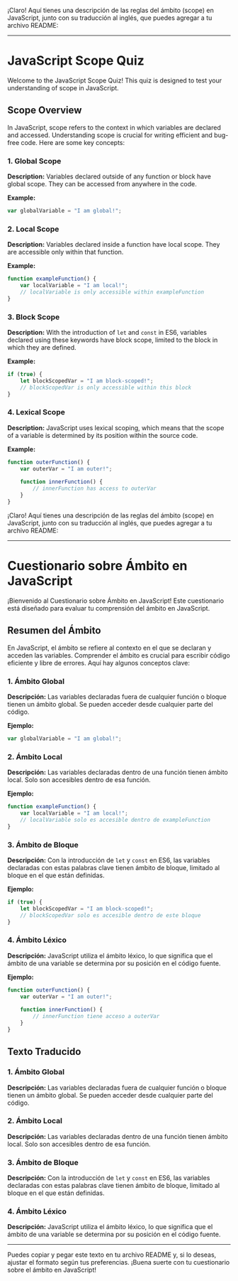 ¡Claro! Aquí tienes una descripción de las reglas del ámbito (scope) en JavaScript, junto con su traducción al inglés, que puedes agregar a tu archivo README:

---

# JavaScript Scope Quiz

Welcome to the JavaScript Scope Quiz! This quiz is designed to test your understanding of scope in JavaScript.

## Scope Overview

In JavaScript, scope refers to the context in which variables are declared and accessed. Understanding scope is crucial for writing efficient and bug-free code. Here are some key concepts:

### 1. Global Scope


**Description:** Variables declared outside of any function or block have global scope. They can be accessed from anywhere in the code.

**Example:**
```javascript
var globalVariable = "I am global!";
```

### 2. Local Scope

**Description:** Variables declared inside a function have local scope. They are accessible only within that function.

**Example:**
```javascript
function exampleFunction() {
    var localVariable = "I am local!";
    // localVariable is only accessible within exampleFunction
}
```

### 3. Block Scope

**Description:** With the introduction of `let` and `const` in ES6, variables declared using these keywords have block scope, limited to the block in which they are defined.

**Example:**
```javascript
if (true) {
    let blockScopedVar = "I am block-scoped!";
    // blockScopedVar is only accessible within this block
}
```

### 4. Lexical Scope

**Description:** JavaScript uses lexical scoping, which means that the scope of a variable is determined by its position within the source code.

**Example:**
```javascript
function outerFunction() {
    var outerVar = "I am outer!";
    
    function innerFunction() {
        // innerFunction has access to outerVar
    }
}
```

¡Claro! Aquí tienes una descripción de las reglas del ámbito (scope) en JavaScript, junto con su traducción al inglés, que puedes agregar a tu archivo README:

---

# Cuestionario sobre Ámbito en JavaScript

¡Bienvenido al Cuestionario sobre Ámbito en JavaScript! Este cuestionario está diseñado para evaluar tu comprensión del ámbito en JavaScript.

## Resumen del Ámbito

En JavaScript, el ámbito se refiere al contexto en el que se declaran y acceden las variables. Comprender el ámbito es crucial para escribir código eficiente y libre de errores. Aquí hay algunos conceptos clave:

### 1. Ámbito Global

**Descripción:** Las variables declaradas fuera de cualquier función o bloque tienen un ámbito global. Se pueden acceder desde cualquier parte del código.

**Ejemplo:**
```javascript
var globalVariable = "I am global!";
```

### 2. Ámbito Local

**Descripción:** Las variables declaradas dentro de una función tienen ámbito local. Solo son accesibles dentro de esa función.

**Ejemplo:**
```javascript
function exampleFunction() {
    var localVariable = "I am local!";
    // localVariable solo es accesible dentro de exampleFunction
}
```

### 3. Ámbito de Bloque

**Descripción:** Con la introducción de `let` y `const` en ES6, las variables declaradas con estas palabras clave tienen ámbito de bloque, limitado al bloque en el que están definidas.

**Ejemplo:**
```javascript
if (true) {
    let blockScopedVar = "I am block-scoped!";
    // blockScopedVar solo es accesible dentro de este bloque
}
```

### 4. Ámbito Léxico

**Descripción:** JavaScript utiliza el ámbito léxico, lo que significa que el ámbito de una variable se determina por su posición en el código fuente.

**Ejemplo:**
```javascript
function outerFunction() {
    var outerVar = "I am outer!";
    
    function innerFunction() {
        // innerFunction tiene acceso a outerVar
    }
}
```

## Texto Traducido

### 1. Ámbito Global

**Descripción:** Las variables declaradas fuera de cualquier función o bloque tienen un ámbito global. Se pueden acceder desde cualquier parte del código.

### 2. Ámbito Local

**Descripción:** Las variables declaradas dentro de una función tienen ámbito local. Solo son accesibles dentro de esa función.

### 3. Ámbito de Bloque

**Descripción:** Con la introducción de `let` y `const` en ES6, las variables declaradas con estas palabras clave tienen ámbito de bloque, limitado al bloque en el que están definidas.

### 4. Ámbito Léxico

**Descripción:** JavaScript utiliza el ámbito léxico, lo que significa que el ámbito de una variable se determina por su posición en el código fuente.

---

Puedes copiar y pegar este texto en tu archivo README y, si lo deseas, ajustar el formato según tus preferencias. ¡Buena suerte con tu cuestionario sobre el ámbito en JavaScript!
